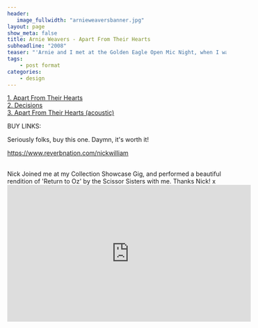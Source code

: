 ```yaml
---
header:
   image_fullwidth: "arnieweaversbanner.jpg"
layout: page
show_meta: false
title: Arnie Weavers - Apart From Their Hearts
subheadline: "2008"
teaser: "'Arnie and I met at the Golden Eagle Open Mic Night, when I was 17/18 years old. He had the most beautiful song, 'Apart from their Hearts', which we produced together in the studio. We became firm friends, and even made a shortlived band together, called 'Ku-Ko'. I drew the compass on the cover, which is stuck to my bedroom wall to this day.'"</a>
tags:
    - post format
categories:
    - design 
---
```

<!--more-->
 <a href="https://www.reverbnation.com/nickwilliam/songs">1. Apart From Their Hearts</a><br>
 <a href="https://www.amazon.com/Self-Telepathy-Nick-William/dp/B004QOATWU">2. Decisions</a><br>
 <a href="https://www.amazon.com/Self-Telepathy-Nick-William/dp/B004QOATWU">3. Apart From Their Hearts (acoustic)</a><br>

BUY LINKS:

Seriously folks, buy this one. Daymn, it's worth it!


https://www.reverbnation.com/nickwilliam

<br>
Nick Joined me at my Collection Showcase Gig, and performed a beautiful rendition of 'Return to Oz' by the Scissor Sisters with me. Thanks Nick! x<br>
  <iframe width="560" height="315" src="https://www.youtube.com/embed/i3KqpjYqrLo" frameborder="0" allowfullscreen></iframe>
